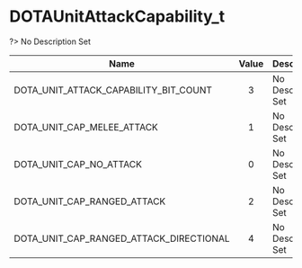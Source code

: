 # DOTAUnitAttackCapability_t
?> No Description Set

Name|Value|Description|Client
--|:--:|--|:--:
DOTA_UNIT_ATTACK_CAPABILITY_BIT_COUNT|3|No Description Set|✖
DOTA_UNIT_CAP_MELEE_ATTACK|1|No Description Set|✖
DOTA_UNIT_CAP_NO_ATTACK|0|No Description Set|✖
DOTA_UNIT_CAP_RANGED_ATTACK|2|No Description Set|✖
DOTA_UNIT_CAP_RANGED_ATTACK_DIRECTIONAL|4|No Description Set|✖

